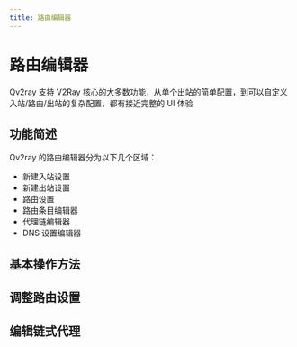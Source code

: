 ```yaml
---
title: 路由编辑器
---
```


# 路由编辑器

Qv2ray 支持 V2Ray 核心的大多数功能，从单个出站的简单配置，到可以自定义入站/路由/出站的复杂配置，都有接近完整的 UI 体验

## 功能简述

Qv2ray 的路由编辑器分为以下几个区域：

- 新建入站设置
- 新建出站设置
- 路由设置
- 路由条目编辑器
- 代理链编辑器
- DNS 设置编辑器

## 基本操作方法

## 调整路由设置

## 编辑链式代理
 
